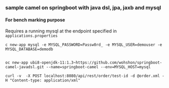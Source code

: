 ### sample camel on springboot with java dsl, jpa, jaxb  and mysql

#### For bench marking purpose 

Requires a running mysql at the endpoint specified in `applications.properties`



```
c new-app mysql -e MYSQL_PASSWORD=Passw0rd_ -e MYSQL_USER=demouser -e MYSQL_DATABASE=demodb


oc new-app ubi8-openjdk-11:1.3~https://github.com/wohshon/springboot-camel-javadsl.git --name=springboot-camel --env=MYSQL_HOST=mysql

curl -v  -X POST localhost:8080/api/rest/order/test-id -d @order.xml -H "Content-type: application/xml"
```



